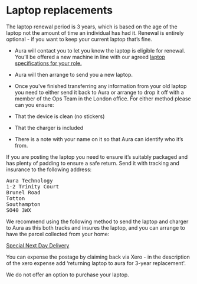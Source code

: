# Laptop replacements

The laptop renewal period is 3 years, which is based on the age of the laptop not the amount of time an individual has had it. Renewal is entirely optional - if you want to keep your current laptop that’s fine. 

- Aura will contact you to let you know the laptop is eligible for renewal. You’ll be offered a new machine in line with our agreed [laptop specifications for your role.](https://github.com/madetech/handbook/blob/main/guides/it/Hardware.md)

- Aura will then arrange to send you a new laptop. 

- Once you've finished transferring any information from your old laptop you need to either send it back to Aura or arrange to drop it off with a member of the Ops Team in the London office. For either method please can you ensure: 
- That the device is clean (no stickers)
- That the charger is included
- There is a note with your name on it so that Aura can identify who it’s from. 

If you are posting the laptop you need to ensure it’s suitably packaged and has plenty of padding to ensure a safe return. Send it with tracking and insurance to the following address: 

<pre>
Aura Technology
1-2 Trinity Court
Brunel Road
Totton
Southampton
SO40 3WX
</pre>

We recommend using the following method to send the laptop and charger to Aura as this both tracks and insures the laptop, and you can arrange to have the parcel collected from your home:

[Special Next Day Delivery](https://www.royalmail.com/sending/uk/special-delivery-guaranteed-1pm)

You can expense the postage by claiming back via Xero - in the description of the xero expense add ‘returning laptop to aura for 3-year replacement'. 

We do not offer an option to purchase your laptop.

